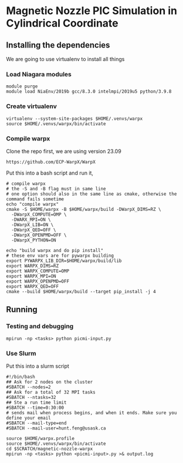 # Magnetic Nozzle PIC Simulation in Cylindrical Coordinate

## Installing the dependencies

We are going to use virtualenv to install all things
### Load Niagara modules
```
module purge
module load NiaEnv/2019b gcc/8.3.0 intelmpi/2019u5 python/3.9.8
```

### Create virtualenv
```
virtualenv --system-site-packages $HOME/.venvs/warpx
source $HOME/.venvs/warpx/bin/activate
```

### Compile warpx
Clone the repo first, we are using version 23.09
```
https://github.com/ECP-WarpX/WarpX
```
Put this into a bash script and run it,
```
# compile warpx
# the -S and -B flag must in same line
# one option should also in the same line as cmake, otherwise the command fails sometime
echo "compile warpx"
cmake -S $HOME/warpx -B $HOME/warpx/build -DWarpX_DIMS=RZ \
  -DWarpX_COMPUTE=OMP \
  -DWARX_MPI=ON \
  -DWarpX_LIB=ON \
  -DWarpX_QED=OFF \
  -DWarpX_OPENPMD=OFF \
  -DWarpX_PYTHON=ON

echo "build warpx and do pip install"
# these env vars are for pywarpx building
export PYWARPX_LIB_DIR=$HOME/warpx/build/lib
export WARPX_DIMS=RZ
export WARPX_COMPUTE=OMP
export WARPX_MPI=ON
export WARPX_OPENPMD=OFF
export WARPX_QED=OFF
cmake --build $HOME/warpx/build --target pip_install -j 4
```

## Running

### Testing and debugging
```
mpirun -np <tasks> python picmi-input.py
```

### Use Slurm
Put this into a slurm script
```
#!/bin/bash
## Ask for 2 nodes on the cluster
#SBATCH --nodes=2
## Ask for a total of 32 MPI tasks
#SBATCH --ntasks=32
## Ste a run time limit
#SBATCH --time=0:30:00
# sends mail when process begins, and when it ends. Make sure you define your email 
#SBATCH --mail-type=end 
#SBATCH --mail-user=hunt.feng@usask.ca 

source $HOME/warpx.profile 
source $HOME/.venvs/warpx/bin/activate
cd $SCRATCH/magnetic-nozzle-warpx
mpirun -np <tasks> python <picmi-input>.py >& output.log
```
